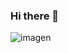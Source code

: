 ### Hi there 👋

<!--
**estebannbn/estebannbn** is a ✨ _special_ ✨ repository because its `README.md` (this file) appears on your GitHub profile.

Here are some ideas to get you started:

- 🔭 I’m currently working on ...
- 🌱 I’m currently learning ...
- 👯 I’m looking to collaborate on ...
- 🤔 I’m looking for help with ...
- 💬 Ask me about ...
- 📫 How to reach me: ...
- 😄 Pronouns: ...
- ⚡ Fun fact: ...
-->
![imagen](https://www.infobae.com/new-resizer/akhDd2bKVf5-XgoJlUOdhIZcDT4=/992x558/filters:format(webp):quality(85)/cloudfront-us-east-1.images.arcpublishing.com/infobae/NNC7TA7K2NG5HM2REZSAE244XE.jpg)
